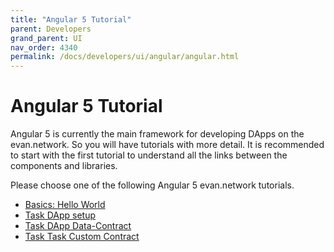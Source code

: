 ```yaml
---
title: "Angular 5 Tutorial"
parent: Developers
grand_parent: UI
nav_order: 4340
permalink: /docs/developers/ui/angular/angular.html
---
```


# Angular 5 Tutorial

Angular 5 is currently the main framework for developing DApps on the evan.network. So you will have
tutorials with more detail. It is recommended to start with the first tutorial to understand all the
links between the components and libraries.

Please choose one of the following Angular 5 evan.network tutorials.

- [Basics: Hello World](/docs/developers/ui/angular/hello-world.html)
- [Task DApp setup](/docs/developers/ui/angular/task.html)
- [Task DApp Data-Contract](/docs/developers/ui/angular/task-data-contract.html)
- [Task Task Custom Contract](/docs/developers/ui/angular/task-custom-contract.html)
